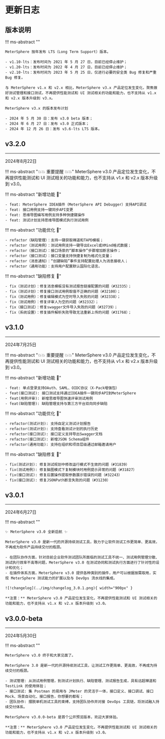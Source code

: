 # 更新日志

## 版本说明

!!! ms-abstract ""

    MeterSphere 按年发布 LTS（Long Term Support）版本。

    - v1.10-lts：发布时间为 2021 年 5 月 27 日，目前已经停止维护；
    - v1.20-lts：发布时间为 2022 年 4 月 27 日，目前已经停止维护；
    - v2.10-lts：发布时间为 2023 年 5 月 25 日，仅进行必要的安全类 Bug 修复和严重 Bug 修复。

    与 MeterSphere v1.x 和 v2.x 相比，MeterSphere v3.x 产品定位发生变化，聚焦做好测试管理和接口测试，不再提供性能测试和 UI 测试相关的功能和能力，也不支持从 v1.x 和 v2.x 版本升级到 v3.x。

    MeterSphere v3.x 的版本发布计划

    - 2024 年 5 月 30 日：发布 v3.0 beta 版本；
    - 2024 年 6 月 27 日：发布 v3.0 正式版本；
    - 2024 年 12 月 26 日：发布 v3.6-lts LTS 版本。


## v3.2.0

------

2024年8月22日

!!! ms-abstract "💥💥 重要提醒 💥💥"
    MeterSphere v3.0 产品定位发生变化，不再提供性能测试和 UI 测试相关的功能和能力，也不支持从 v1.x 和 v2.x 版本升级到 v3.0。

!!! ms-abstract "新增功能 :star2:"

    - feat: MeterSphere IDEA插件（MeterSphere API Debugger）支持API调试
    - feat: 接口用例支持一键同步API变更
    - feat: 思维导图编写用例支持多种快捷键操作
    - feat: 测试计划支持思维导图模式执行测试用例

!!! ms-abstract "功能优化 :sunflower:"

    - refactor（缺陷管理）：支持一键获取禅道和TAPD模板；
    - refactor（测试用例）：测试用例支持一键导出Excel或XMind格式数据；
    - refactor（接口测试）：接口场景的“脚本操作”步骤增加断言操作；
    - refactor（接口测试）：接口变量支持快捷复制为格式化变量；
    - refactor（消息通知）：“创建缺陷”事件支持配置处理人为消息接收人；
    - refactor（通用功能）：支持用户配置默认国际化语言。

!!! ms-abstract "缺陷修复 :palm_tree:"

    - fix（测试计划）：修复消息模板没有测试报告链接配置的问题（#32335）；
    - fix（测试计划）：修复接口测试用例取值不正确的问题（#32100）；
    - fix（测试用例）：修复编辑模式为空时导入失败的问题（#32338）；
    - fix（测试用例）：修复评审人为空的问题（#32332）；
    - fix（接口测试）：修复swagger文件导入失败的问题（#32739）；
    - fix（系统设置）：修复插件解析失败导致无法重新上传的问题（#31768）；

## v3.1.0

------

2024年7月25日

!!! ms-abstract "💥💥 重要提醒 💥💥"
    MeterSphere v3.0 产品定位发生变化，不再提供性能测试和 UI 测试相关的功能和能力，也不支持从 v1.x 和 v2.x 版本升级到 v3.0。

!!! ms-abstract "新增功能 :star2:"

    - feat: 单点登录支持OAuth、SAML、OIDC协议（X-Pack增强包）
    - feat(接口测试): 接口测试支持通过IDEA插件一键同步API到MeterSphere
    - feat(用例评审): 新增思维导图快速评审测试用例
    - feat(缺陷管理): 缺陷管理支持与第三方平台双向同步缺陷

!!! ms-abstract "功能优化 :sunflower:"

    - refactor(测试计划): 支持自定义测试计划报告
    - refactor(测试计划): 支持查看测试计划的执行历史
    - refactor(接口测试): 接口定义支持导出Swagger文档
    - refactor(接口测试): 新增JSON Schema组件
    - refactor(通用功能): 支持在组织和项目层级通过邮箱邀请用户

!!! ms-abstract "缺陷修复 :palm_tree:"

    - fix(测试计划): 修复测试规划中修改运行模式不生效的问题（#31839）
    - fix(测试用例): 修复脑图模式下复制模块时用例提示异常的问题（#31827）
    - fix(接口测试): 修复后置操作提取参数展示错误的问题（#32243）
    - fix(接口测试): 修复JSONPath断言失败的问题（#31230）
    

## v3.0.1

------

2024年6月27日

!!! ms-abstract ""

    ✨ MeterSphere v3.0 全新启航 ✨

    MeterSphere v3.0 是新一代的开源持续测试工具，致力于让软件测试工作更简单、更高效，不再成为软件产品持续交付的瓶颈。

    - 在团队协作方面，针对目前企业软件测试团队所面临的测试工具不统一、测试用例管理分散、测试执行效率不高等问题，MeterSphere v3.0 在测试协同和测试执行方面进行了针对性的设计和优化；
    - 在插件体系方面，MeterSphere v3.0 提供各种类别的插件，用户可以根据按需取用，实现 MeterSphere 测试能力的扩展以及与 DevOps 流水线的集成。
    
    ![!changelog](../img/changelog_3.0.1.png){ width="900px" }

    **注意：** MeterSphere v3.0 产品定位发生变化，不再提供性能测试和 UI 测试相关的功能和能力，也不支持从 v1.x 和 v2.x 版本升级到 v3.0。




## v3.0.0-beta

------

2024年5月30日

!!! ms-abstract ""
    
    MeterSphere v3.0 终于和大家见面了。

    MeterSphere 3.0 是新一代的开源持续测试工具，让测试工作更简单、更高效，不再成为持续交付的瓶颈。

    - 测试管理: 从测试用例管理，到测试计划执行、缺陷管理、测试报告生成，具有远超禅道和 TestLink 的使用体验；
    - 接口测试: 集 Postman 的易用与 JMeter 的灵活于一体，接口定义、接口调试、接口 Mock、场景自动化、接口报告，你想要的都有；
    - 团队协作: 摆脱单机测试工具的束缚，支持团队协作并对接 DevOps 工具链，将测试融入持续交付体系。

    MeterSphere v3.0.0-beta 是首个公开预览版本，欢迎大家体验。
    
    **注意：** MeterSphere v3.0 产品定位发生变化，不再提供性能测试和 UI 测试相关的功能和能力，也不支持从 v1.x 和 v2.x 版本升级到 v3.0。

